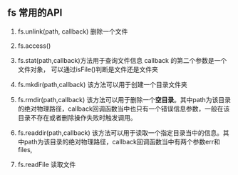 ## fs 常用的API

1. fs.unlink(path, callback) 删除一个文件

2. fs.access()

3. fs.stat(path,callback)方法用于查询文件信息 callback 的第二个参数是一个文件对象，
可以通过isFile()判断是文件还是文件夹

4. fs.mkdir(path,callback) 该方法可以用于创建一个目录文件夹

5. fs.rmdir(path,callback) 该方法可以用于删除一个<b>空目录</b>。其中path为该目录的绝对物理路径，callback回调函数当中也只有一个错误信息参数，一般在该目录不存在或者删除操作失败时触发调用。

6. fs.readdir(path,callback) 该方法可以用于读取一个指定目录当中的信息。其中path为该目录的绝对物理路径，callback回调函数当中有两个参数err和files,

7. fs.readFile 读取文件
